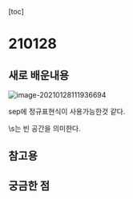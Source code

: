 [toc]

# 210128

## 새로 배운내용

![image-20210128111936694](C:\Users\ho070\AppData\Roaming\Typora\typora-user-images\image-20210128111936694.png)

sep에 정규표현식이 사용가능한것 같다.

\s는 빈 공간을 의미한다.

## 참고용



## 궁금한 점

